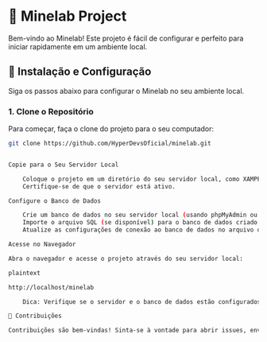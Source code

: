 # 🌟 Minelab Project

Bem-vindo ao Minelab! Este projeto é fácil de configurar e perfeito para iniciar rapidamente em um ambiente local.

## 🚀 Instalação e Configuração

Siga os passos abaixo para configurar o Minelab no seu ambiente local.

### 1. Clone o Repositório

Para começar, faça o clone do projeto para o seu computador:

```bash
git clone https://github.com/HyperDevsOficial/minelab.git


Copie para o Seu Servidor Local

    Coloque o projeto em um diretório do seu servidor local, como XAMPP, WAMP, ou outro servidor de sua preferência.
    Certifique-se de que o servidor está ativo.

Configure o Banco de Dados

    Crie um banco de dados no seu servidor local (usando phpMyAdmin ou outra ferramenta de sua escolha).
    Importe o arquivo SQL (se disponível) para o banco de dados criado.
    Atualize as configurações de conexão ao banco de dados no arquivo de configuração do projeto (como config.php ou .env).

Acesse no Navegador

Abra o navegador e acesse o projeto através do seu servidor local:

plaintext

http://localhost/minelab

    Dica: Verifique se o servidor e o banco de dados estão configurados corretamente antes de acessar.

🤝 Contribuições

Contribuições são bem-vindas! Sinta-se à vontade para abrir issues, enviar pull requests, ou sugerir melhorias.